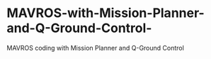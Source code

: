 # MAVROS-with-Mission-Planner-and-Q-Ground-Control-
MAVROS coding with Mission Planner and Q-Ground Control
